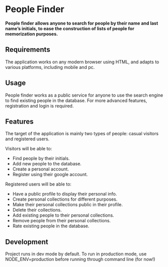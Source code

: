 People Finder
=============

**People finder allows anyone to search for people by their name and last name’s initials, to ease the construction of lists of people for memorization purposes.**

Requirements
------------
The application works on any modern browser using HTML, and adapts to various platforms, including mobile and pc.

Usage
-----
People finder works as a public service for anyone to use the search engine to find existing people in the database. For more advanced features, registration and login is required.

Features
--------
The target of the application is mainly two types of people: casual visitors and registered users.

Visitors will be able to:
* Find people by their initials.
* Add new people to the database.
* Create a personal account.
* Register using their google account.

Registered users will be able to:
* Have a public profile to display their personal info.
* Create personal collections for different purposes.
* Make their personal collections public in their profile.
* Delete their collections.
* Add existing people to their personal collections.
* Remove people from their personal collections.
* Rate existing people in the database.

Development
-----------
Project runs in dev mode by default. To run in production mode, use NODE_ENV=production before running through command line (for now!)

